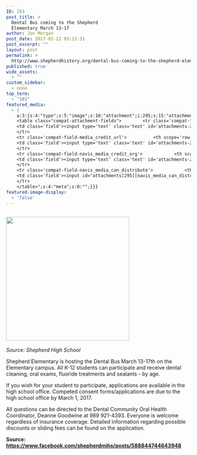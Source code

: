 ```yaml
---
ID: 293
post_title: >
  Dental Bus coming to the Shepherd
  Elementary March 13-17
author: Jon Morgan
post_date: 2017-02-22 03:11:31
post_excerpt: ""
layout: post
permalink: >
  http://www.shepherdhistory.org/dental-bus-coming-to-the-shepherd-elementary-march-13-17/
published: true
wide_assets:
  - ""
custom_sidebar:
  - none
top_term:
  - "101"
featured_media:
  - |
    a:3:{s:4:"type";s:5:"image";s:10:"attachment";i:295;s:15:"attachment_data";a:33:{s:2:"id";i:295;s:5:"title";s:21:"teeth-whitening-800px";s:8:"filename";s:25:"teeth-whitening-800px.png";s:3:"url";s:83:"http://www.shepherdhistory.org/wp-content/uploads/2017/02/teeth-whitening-800px.png";s:4:"link";s:110:"http://www.shepherdhistory.org/dental-bus-coming-to-the-shepherd-elementary-march-13-17/teeth-whitening-800px/";s:3:"alt";s:0:"";s:6:"author";s:1:"1";s:11:"description";s:0:"";s:7:"caption";s:0:"";s:4:"name";s:21:"teeth-whitening-800px";s:6:"status";s:7:"inherit";s:10:"uploadedTo";i:293;s:4:"date";i:1487733027000;s:8:"modified";i:1487733027000;s:9:"menuOrder";i:0;s:4:"mime";s:9:"image/png";s:4:"type";s:5:"image";s:7:"subtype";s:3:"png";s:4:"icon";s:67:"http://www.shepherdhistory.org/wp-includes/images/media/default.png";s:13:"dateFormatted";s:17:"February 22, 2017";s:6:"nonces";a:3:{s:6:"update";s:10:"a4c70486b4";s:6:"delete";s:10:"4f0cb14639";s:4:"edit";s:10:"379f311a8c";}s:8:"editLink";s:69:"http://www.shepherdhistory.org/wp-admin/post.php?post=295&action=edit";s:4:"meta";b:0;s:10:"authorName";s:17:"32bpwr3@gmail.com";s:14:"uploadedToLink";s:69:"http://www.shepherdhistory.org/wp-admin/post.php?post=293&action=edit";s:15:"uploadedToTitle";s:56:"Dental Bus coming to the Shepherd Elementary March 13-17";s:15:"filesizeInBytes";i:116627;s:21:"filesizeHumanReadable";s:6:"114 KB";s:6:"height";i:800;s:5:"width";i:800;s:11:"orientation";s:9:"landscape";s:5:"sizes";a:4:{s:9:"thumbnail";a:4:{s:6:"height";i:140;s:5:"width";i:140;s:3:"url";s:91:"http://www.shepherdhistory.org/wp-content/uploads/2017/02/teeth-whitening-800px-140x140.png";s:11:"orientation";s:9:"landscape";}s:6:"medium";a:4:{s:6:"height";i:336;s:5:"width";i:336;s:3:"url";s:91:"http://www.shepherdhistory.org/wp-content/uploads/2017/02/teeth-whitening-800px-336x336.png";s:11:"orientation";s:9:"landscape";}s:5:"large";a:4:{s:6:"height";i:771;s:5:"width";i:771;s:3:"url";s:91:"http://www.shepherdhistory.org/wp-content/uploads/2017/02/teeth-whitening-800px-771x771.png";s:11:"orientation";s:9:"landscape";}s:4:"full";a:4:{s:3:"url";s:83:"http://www.shepherdhistory.org/wp-content/uploads/2017/02/teeth-whitening-800px.png";s:6:"height";i:800;s:5:"width";i:800;s:11:"orientation";s:9:"landscape";}}s:6:"compat";a:2:{s:4:"item";s:1710:"<input type="hidden" name="attachments[295][menu_order]" value="0" /><p class="media-types media-types-required-info">Required fields are marked <span class="required">*</span></p>
    <table class="compat-attachment-fields">		<tr class='compat-field-media_credit'>			<th scope='row' class='label'><label for='attachments-295-media_credit'><span class='alignleft'>Credit</span><br class='clear' /></label></th>
    <td class='field'><input type='text' class='text' id='attachments-295-media_credit' name='attachments[295][media_credit]' value=''  /></td>
    </tr>
    <tr class='compat-field-media_credit_url'>			<th scope='row' class='label'><label for='attachments-295-media_credit_url'><span class='alignleft'>Credit URL</span><br class='clear' /></label></th>
    <td class='field'><input type='text' class='text' id='attachments-295-media_credit_url' name='attachments[295][media_credit_url]' value=''  /></td>
    </tr>
    <tr class='compat-field-navis_media_credit_org'>			<th scope='row' class='label'><label for='attachments-295-navis_media_credit_org'><span class='alignleft'>Organization</span><br class='clear' /></label></th>
    <td class='field'><input type='text' class='text' id='attachments-295-navis_media_credit_org' name='attachments[295][navis_media_credit_org]' value=''  /></td>
    </tr>
    <tr class='compat-field-navis_media_can_distribute'>			<th scope='row' class='label'><label for='attachments-295-navis_media_can_distribute'><span class='alignleft'>Can<br />distribute?</span><br class='clear' /></label></th>
    <td class='field'><input id="attachments[295][navis_media_can_distribute]" name="attachments[295][navis_media_can_distribute]" type="checkbox" value="1"  /></td>
    </tr>
    </table>";s:4:"meta";s:0:"";}}}
featured-image-display:
  - 'false'
---
```

<h2><img class="alignnone size-medium wp-image-295" src="http://www.shepherdhistory.org/wp-content/uploads/2017/02/teeth-whitening-800px-336x336.png" alt="" width="336" height="336" /></h2>
<em>Source: Shepherd High School</em>

Shepherd Elementary is hosting the Dental Bus March 13-17th on the Elementary campus. All K-12 students can participate and receive dental cleaning, oral exams, fluoride treatments and sealants - by age.

If you wish for your student to participate, applications are available in the high school office. Competed consent forms/applications are due to the high school office by March 1, 2017.

All questions can be directed to the Dental Community Oral Health Coordinator, Deanne Goodwine at 989 921-4393. Everyone is welcome regardless of insurance coverage. Detailed information regarding possible discounts or sliding fees can be found on the application.

<strong>Source: </strong><a href="https://www.facebook.com/shepherdmihs/posts/588844744643948"><strong>https://www.facebook.com/shepherdmihs/posts/588844744643948</strong></a>